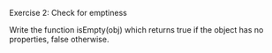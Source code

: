 Exercise 2: Check for emptiness

Write the function isEmpty(obj) which returns true if the object has no properties, false otherwise.
